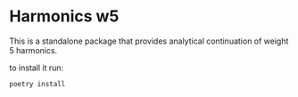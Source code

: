 # Harmonics w5

This is a standalone package that provides analytical continuation of weight 5 harmonics.

to install it run:

```
poetry install
```
